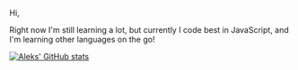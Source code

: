 Hi,

Right now I'm still learning a lot, but currently I code best in JavaScript, and I'm learning other languages on the go!

[![Aleks' GitHub stats](https://github-readme-stats.vercel.app/api?username=Aleks-b01&show_icons=true&theme=tokyonight)](https://github.com/anuraghazra/github-readme-stats)
